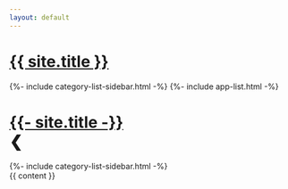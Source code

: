 ```yaml
---
layout: default
---
```

<head>
  <meta name="google-site-verification" content="Up4NMaytjs0u212Seq63B4_XdJdBWrvUOVROrWpg5cc" />
  <meta name="naver-site-verification" content="ca101c91aa6dd3f888eefb8a4894a628c9c75ff4" />
  <meta name="viewport" content="width=device-width, initial-scale=1">
  <link rel="stylesheet" type="text/css" href="/assets/css/style.css"/>
  <link rel="icon" type="image/png" href="/favicon.png" />
  <script src="/assets/js/post.js"></script>
  <!-- Global site tag (gtag.js) - Google Analytics -->
  <script async src="https://www.googletagmanager.com/gtag/js?id=G-3VSF418X77"></script>
  <!-- MathJax -->
  <script type="text/javascript" async
    src="https://cdn.jsdelivr.net/npm/mathjax@3/es5/tex-mml-chtml.js">
  </script>
  <script type="text/javascript">
    window.dataLayer = window.dataLayer || [];
    function gtag() { dataLayer.push(arguments); }
    gtag('js', new Date());

    gtag('config', 'G-3VSF418X77');

    window.onload = () => {
      let hide = document.querySelector('.sidebar .header .page-heading .hide');
      hide.addEventListener('click', () => {
        let sidebar = document.querySelector('.sidebar');
        if (sidebar) {
          sidebar.classList.toggle('hidden');
          if (sidebar.classList.contains('hidden')) {
            hide.innerHTML = '&#x276F;';
          } else {
            hide.innerHTML = '&#x276E;';
          }
        }
      });
    };
  </script>

  <!-- Google adsense-->
  <script async src="https://pagead2.googlesyndication.com/pagead/js/adsbygoogle.js?client=ca-pub-7824775648651112"
    crossorigin="anonymous"></script>
</head>
<div id="root">
  <div class="header">
    <h1 class="page-heading">
      <a href="{{ site.url }}">
        {{ site.title }}
      </a>
    </h1>
    <div id="menu" class="menu">
    </div>
  </div>
  <div class="floating-sidebar">
    <div class="floating-transparent">
    </div>
    <div class="floating-categories">
    {%- include category-list-sidebar.html -%}
    {%- include app-list.html -%}
    </div>
  </div>
  <div class="wrapper">
    <div class="sidebar">
      <div class="header">
          <h1 class="page-heading">
            <a href="{{ site.url }}">
              {{- site.title -}}
            </a>
            <div class="hide"><span>&#x276E;</span></div>
          </h1>
        </div>
      {%- include category-list-sidebar.html -%}
    </div>
    <div class="container">
      {{ content }}
    </div>
  </div>
</div>
